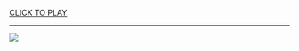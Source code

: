 
<a href="https://premium76.site?title=boxing_unblocked_games&ref=13M">CLICK TO PLAY</a></h3>
<hr>

<a href="https://premium76.site?title=boxing_unblocked_games&ref=13M"><img src="https://clearcache.store/games.png"></a>


